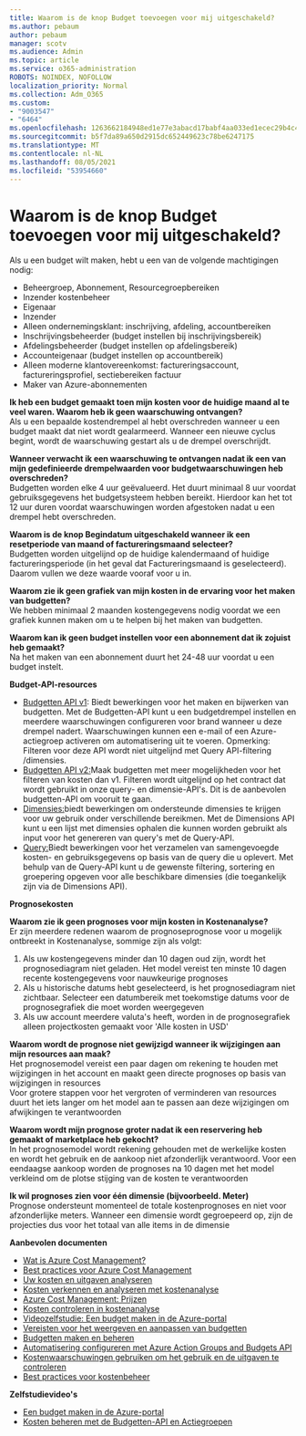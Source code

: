 ```yaml
---
title: Waarom is de knop Budget toevoegen voor mij uitgeschakeld?
ms.author: pebaum
author: pebaum
manager: scotv
ms.audience: Admin
ms.topic: article
ms.service: o365-administration
ROBOTS: NOINDEX, NOFOLLOW
localization_priority: Normal
ms.collection: Adm_O365
ms.custom:
- "9003547"
- "6464"
ms.openlocfilehash: 1263662184948ed1e77e3abacd17babf4aa033ed1ecec29b4c4afc26d6da56f0
ms.sourcegitcommit: b5f7da89a650d2915dc652449623c78be6247175
ms.translationtype: MT
ms.contentlocale: nl-NL
ms.lasthandoff: 08/05/2021
ms.locfileid: "53954660"
---
```

# <a name="why-is-the-add-budget-button-disabled-for-me"></a>Waarom is de knop Budget toevoegen voor mij uitgeschakeld?

Als u een budget wilt maken, hebt u een van de volgende machtigingen nodig:

- Beheergroep, Abonnement, Resourcegroepbereiken
- Inzender kostenbeheer
- Eigenaar
- Inzender
- Alleen ondernemingsklant: inschrijving, afdeling, accountbereiken
- Inschrijvingsbeheerder (budget instellen bij inschrijvingsbereik)
- Afdelingsbeheerder (budget instellen op afdelingsbereik)
- Accounteigenaar (budget instellen op accountbereik)
- Alleen moderne klantovereenkomst: factureringsaccount, factureringsprofiel, sectiebereiken factuur
- Maker van Azure-abonnementen

**Ik heb een budget gemaakt toen mijn kosten voor de huidige maand al te veel waren. Waarom heb ik geen waarschuwing ontvangen?**  
Als u een bepaalde kostendrempel al hebt overschreden wanneer u een budget maakt dat niet wordt gealarmeerd. Wanneer een nieuwe cyclus begint, wordt de waarschuwing gestart als u de drempel overschrijdt.

**Wanneer verwacht ik een waarschuwing te ontvangen nadat ik een van mijn gedefinieerde drempelwaarden voor budgetwaarschuwingen heb overschreden?**  
Budgetten worden elke 4 uur geëvalueerd. Het duurt minimaal 8 uur voordat gebruiksgegevens het budgetsysteem hebben bereikt. Hierdoor kan het tot 12 uur duren voordat waarschuwingen worden afgestoken nadat u een drempel hebt overschreden.

**Waarom is de knop Begindatum uitgeschakeld wanneer ik een resetperiode van maand of factureringsmaand selecteer?**  
Budgetten worden uitgelijnd op de huidige kalendermaand of huidige factureringsperiode (in het geval dat Factureringsmaand is geselecteerd). Daarom vullen we deze waarde vooraf voor u in.

**Waarom zie ik geen grafiek van mijn kosten in de ervaring voor het maken van budgetten?**  
We hebben minimaal 2 maanden kostengegevens nodig voordat we een grafiek kunnen maken om u te helpen bij het maken van budgetten.

**Waarom kan ik geen budget instellen voor een abonnement dat ik zojuist heb gemaakt?**  
Na het maken van een abonnement duurt het 24-48 uur voordat u een budget instelt.

**Budget-API-resources**

- [Budgetten API v1](https://docs.microsoft.com/rest/api/consumption/budgets?WT.mc_id=Portal-Microsoft_Azure_Support): Biedt bewerkingen voor het maken en bijwerken van budgetten. Met de Budgetten-API kunt u een budgetdrempel instellen en meerdere waarschuwingen configureren voor brand wanneer u deze drempel nadert. Waarschuwingen kunnen een e-mail of een Azure-actiegroep activeren om automatisering uit te voeren. Opmerking: Filteren voor deze API wordt niet uitgelijnd met Query API-filtering /dimensies.
- [Budgetten API v2:](https://github.com/Azure/azure-rest-api-specs/blob/master/specification/cost-management/resource-manager/Microsoft.CostManagement/preview/2019-04-01-preview/examples/CreateOrUpdateBudget.json)Maak budgetten met meer mogelijkheden voor het filteren van kosten dan v1. Filteren wordt uitgelijnd op het contract dat wordt gebruikt in onze query- en dimensie-API's. Dit is de aanbevolen budgetten-API om vooruit te gaan.
- [Dimensies:](https://docs.microsoft.com/rest/api/cost-management/dimensions?WT.mc_id=Portal-Microsoft_Azure_Support)biedt bewerkingen om ondersteunde dimensies te krijgen voor uw gebruik onder verschillende bereikmen. Met de Dimensions API kunt u een lijst met dimensies ophalen die kunnen worden gebruikt als input voor het genereren van query's met de Query-API.
- [Query:](https://docs.microsoft.com/rest/api/cost-management/query?WT.mc_id=Portal-Microsoft_Azure_Support)Biedt bewerkingen voor het verzamelen van samengevoegde kosten- en gebruiksgegevens op basis van de query die u oplevert. Met behulp van de Query-API kunt u de gewenste filtering, sortering en groepering opgeven voor alle beschikbare dimensies (die toegankelijk zijn via de Dimensions API).

**Prognosekosten**

**Waarom zie ik geen prognoses voor mijn kosten in Kostenanalyse?**  
Er zijn meerdere redenen waarom de prognoseprognose voor u mogelijk ontbreekt in Kostenanalyse, sommige zijn als volgt:

1. Als uw kostengegevens minder dan 10 dagen oud zijn, wordt het prognosediagram niet geladen. Het model vereist ten minste 10 dagen recente kostengegevens voor nauwkeurige prognoses
2. Als u historische datums hebt geselecteerd, is het prognosediagram niet zichtbaar. Selecteer een datumbereik met toekomstige datums voor de prognosegrafiek die moet worden weergegeven
3. Als uw account meerdere valuta's heeft, worden in de prognosegrafiek alleen projectkosten gemaakt voor 'Alle kosten in USD'

**Waarom wordt de prognose niet gewijzigd wanneer ik wijzigingen aan mijn resources aan maak?**  
Het prognosemodel vereist een paar dagen om rekening te houden met wijzigingen in het account en maakt geen directe prognoses op basis van wijzigingen in resources  
Voor grotere stappen voor het vergroten of verminderen van resources duurt het iets langer om het model aan te passen aan deze wijzigingen om afwijkingen te verantwoorden

**Waarom wordt mijn prognose groter nadat ik een reservering heb gemaakt of marketplace heb gekocht?**  
In het prognosemodel wordt rekening gehouden met de werkelijke kosten en wordt het gebruik en de aankoop niet afzonderlijk verantwoord. Voor een eendaagse aankoop worden de prognoses na 10 dagen met het model verkleind om de plotse stijging van de kosten te verantwoorden

**Ik wil prognoses zien voor één dimensie (bijvoorbeeld. Meter)**  
Prognose ondersteunt momenteel de totale kostenprognoses en niet voor afzonderlijke meters. Wanneer een dimensie wordt gegroepeerd op, zijn de projecties dus voor het totaal van alle items in de dimensie

**Aanbevolen documenten**

- [Wat is Azure Cost Management?](https://docs.microsoft.com/azure/cost-management/overview-cost-mgt?WT.mc_id=Portal-Microsoft_Azure_Support)
- [Best practices voor Azure Cost Management](https://docs.microsoft.com/azure/cost-management/cost-mgt-best-practices?WT.mc_id=Portal-Microsoft_Azure_Support)
- [Uw kosten en uitgaven analyseren](https://docs.microsoft.com/azure/cost-management/quick-acm-cost-analysis?WT.mc_id=Portal-Microsoft_Azure_Support)
- [Kosten verkennen en analyseren met kostenanalyse](https://docs.microsoft.com/azure/cost-management/quick-acm-cost-analysis?WT.mc_id=Portal-Microsoft_Azure_Support)
- [Azure Cost Management: Prijzen](https://azure.microsoft.com/services/cost-management/#pricing)
- [Kosten controleren in kostenanalyse](https://docs.microsoft.com/azure/cost-management-billing/costs/quick-acm-cost-analysis?WT.mc_id=Portal-Microsoft_Azure_Support#review-costs-in-cost-analysis)
- [Videozelfstudie: Een budget maken in de Azure-portal](https://www.youtube.com/watch?v=ExIVG_Gr45A&t=4s)
- [Vereisten voor het weergeven en aanpassen van budgetten](https://docs.microsoft.com/azure/cost-management-billing/costs/tutorial-acm-create-budgets?WT.mc_id=Portal-Microsoft_Azure_Support#prerequisites)
- [Budgetten maken en beheren](https://docs.microsoft.com/azure/cost-management-billing/costs/tutorial-acm-create-budgets?WT.mc_id=Portal-Microsoft_Azure_Support#create-a-budget-in-the-azure-portal)
- [Automatisering configureren met Azure Action Groups and Budgets API](https://docs.microsoft.com/azure/cost-management/tutorial-acm-create-budgets?WT.mc_id=Portal-Microsoft_Azure_Support#trigger-an-action-group)
- [Kostenwaarschuwingen gebruiken om het gebruik en de uitgaven te controleren](https://docs.microsoft.com/azure/cost-management/cost-mgt-alerts-monitor-usage-spending?WT.mc_id=Portal-Microsoft_Azure_Support)
- [Best practices voor kostenbeheer](https://docs.microsoft.com/azure/cost-management/cost-mgt-best-practices?WT.mc_id=Portal-Microsoft_Azure_Support)  

**Zelfstudievideo's**

- [Een budget maken in de Azure-portal](https://go.microsoft.com/fwlink/?linkid=2146761)
- [Kosten beheren met de Budgetten-API en Actiegroepen](https://go.microsoft.com/fwlink/?linkid=2147038)